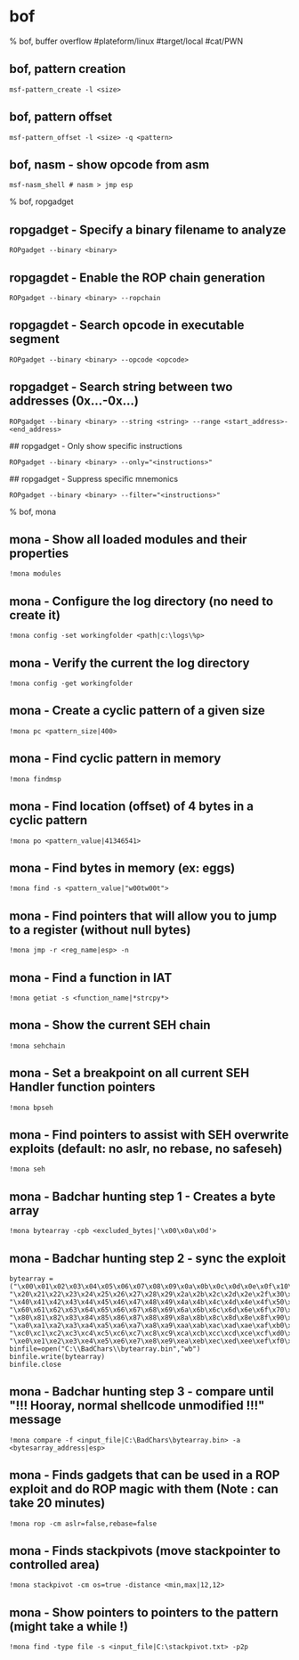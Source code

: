 # bof

% bof, buffer overflow
#plateform/linux #target/local #cat/PWN

## bof, pattern creation
```
msf-pattern_create -l <size>
```

## bof, pattern offset
```
msf-pattern_offset -l <size> -q <pattern>
```

## bof, nasm - show opcode from asm
```
msf-nasm_shell # nasm > jmp esp
```

% bof, ropgadget

## ropgadget - Specify a binary filename to analyze
```
ROPgadget --binary <binary>
```

## ropgagdet - Enable the ROP chain generation
```
ROPgadget --binary <binary> --ropchain
```

## ropgagdet - Search opcode in executable segment
```
ROPgadget --binary <binary> --opcode <opcode>
```

## ropgadget - Search string between two addresses (0x...-0x...)
```
ROPgadget --binary <binary> --string <string> --range <start_address>-<end_address>
```

## ropgadget - Only show specific instructions
```
ROPgadget --binary <binary> --only="<instructions>"
```

## ropgadget - Suppress specific mnemonics
```
ROPgadget --binary <binary> --filter="<instructions>"
```

% bof, mona

## mona - Show all loaded modules and their properties
```
!mona modules
```

## mona - Configure the log directory (no need to create it)
```
!mona config -set workingfolder <path|c:\logs\%p>
```

## mona - Verify the current the log directory
```
!mona config -get workingfolder
```

## mona - Create a cyclic pattern of a given size
```
!mona pc <pattern_size|400>
```

## mona - Find cyclic pattern in memory
```
!mona findmsp
```

## mona - Find location (offset) of 4 bytes in a cyclic pattern
```
!mona po <pattern_value|41346541>
```

## mona - Find bytes in memory (ex: eggs)
```
!mona find -s <pattern_value|"w00tw00t">
```

## mona - Find pointers that will allow you to jump to a register (without null bytes)
```
!mona jmp -r <reg_name|esp> -n
```

## mona - Find a function in IAT
```
!mona getiat -s <function_name|*strcpy*>
```

## mona - Show the current SEH chain
```
!mona sehchain
```

## mona - Set a breakpoint on all current SEH Handler function pointers
```
!mona bpseh
```

## mona - Find pointers to assist with SEH overwrite exploits (default: no aslr, no rebase, no safeseh)
```
!mona seh
```

## mona - Badchar hunting step 1 - Creates a byte array
```
!mona bytearray -cpb <excluded_bytes|'\x00\x0a\x0d'>
```

## mona - Badchar hunting step 2 - sync the exploit
```
bytearray = ("\x00\x01\x02\x03\x04\x05\x06\x07\x08\x09\x0a\x0b\x0c\x0d\x0e\x0f\x10\x11\x12\x13\x14\x15\x16\x17\x18\x19\x1a\x1b\x1c\x1d\x1e\x1f"
"\x20\x21\x22\x23\x24\x25\x26\x27\x28\x29\x2a\x2b\x2c\x2d\x2e\x2f\x30\x31\x32\x33\x34\x35\x36\x37\x38\x39\x3a\x3b\x3c\x3d\x3e\x3f"
"\x40\x41\x42\x43\x44\x45\x46\x47\x48\x49\x4a\x4b\x4c\x4d\x4e\x4f\x50\x51\x52\x53\x54\x55\x56\x57\x58\x59\x5a\x5b\x5c\x5d\x5e\x5f"
"\x60\x61\x62\x63\x64\x65\x66\x67\x68\x69\x6a\x6b\x6c\x6d\x6e\x6f\x70\x71\x72\x73\x74\x75\x76\x77\x78\x79\x7a\x7b\x7c\x7d\x7e\x7f"
"\x80\x81\x82\x83\x84\x85\x86\x87\x88\x89\x8a\x8b\x8c\x8d\x8e\x8f\x90\x91\x92\x93\x94\x95\x96\x97\x98\x99\x9a\x9b\x9c\x9d\x9e\x9f"
"\xa0\xa1\xa2\xa3\xa4\xa5\xa6\xa7\xa8\xa9\xaa\xab\xac\xad\xae\xaf\xb0\xb1\xb2\xb3\xb4\xb5\xb6\xb7\xb8\xb9\xba\xbb\xbc\xbd\xbe\xbf"
"\xc0\xc1\xc2\xc3\xc4\xc5\xc6\xc7\xc8\xc9\xca\xcb\xcc\xcd\xce\xcf\xd0\xd1\xd2\xd3\xd4\xd5\xd6\xd7\xd8\xd9\xda\xdb\xdc\xdd\xde\xdf"
"\xe0\xe1\xe2\xe3\xe4\xe5\xe6\xe7\xe8\xe9\xea\xeb\xec\xed\xee\xef\xf0\xf1\xf2\xf3\xf4\xf5\xf6\xf7\xf8\xf9\xfa\xfb\xfc\xfd\xfe\xff")
binfile=open("C:\\BadChars\\bytearray.bin","wb")
binfile.write(bytearray)
binfile.close
```

## mona - Badchar hunting step 3 - compare until "!!! Hooray, normal shellcode unmodified !!!" message
```
!mona compare -f <input_file|C:\BadChars\bytearray.bin> -a <bytesarray_address|esp>
```

## mona - Finds gadgets that can be used in a ROP exploit and do ROP magic with them (Note : can take 20 minutes)
```
!mona rop -cm aslr=false,rebase=false
```

## mona - Finds stackpivots (move stackpointer to controlled area)
```
!mona stackpivot -cm os=true -distance <min,max|12,12>
```

## mona - Show pointers to pointers to the pattern (might take a while !)
```
!mona find -type file -s <input_file|C:\stackpivot.txt> -p2p
```
